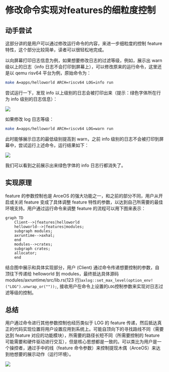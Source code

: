 # 修改命令实现对features的细粒度控制

## 动手尝试

这部分讲的是用户可以通过修改运行命令的内容，来进一步细粒度的控制 feature 特性，这个部分比较简单，读者可以很轻松地完成。

以向屏幕打印日志信息为例，如果想要修改日志的过滤等级，例如，展示出 warn 级以上的日志（info 日志不会打印到屏幕上），可以修改原来的运行命令，这里还是以 qemu risv64 平台为例，原始命令为：

```bash
make A=apps/helloworld ARCH=riscv64 LOG=info run
```

尝试运行一下，发现 info 以上级别的日志会被打印出来（提示：绿色字体所在行为 info 级别的日志信息）：

![](https://s3.bmp.ovh/imgs/2023/07/08/70bcb2d5d8955ed2.png)

如果修改 log 日志等级：

```bash
make A=apps/helloworld ARCH=riscv64 LOG=warn run
```

此时能够展示日志的最低级别提高到 warn，之前 info 级别的日志不会被打印到屏幕中，尝试运行上述命令，运行结果如下：

![](https://s3.bmp.ovh/imgs/2023/07/08/ff2b0cf439009c81.png)

我们可以看到之前展示出来绿色字体的 info 日志行都消失了。

## 实现原理

feature 的参数控制也是 ArceOS 的强大功能之一，和之前的部分不同，用户从开启或关闭 feature 变成了具体调整 feature 特性的参数，以达到自己所需要的最佳环境支持。用户通过运行命令来调整 feature 的流程可以用下图来表示：

```mermaid
graph TD
	Client-->|features|helloworld
    helloworld-->|features|modules;
    subgraph modules;
    axruntime-->axhal;
    end
    modules-->crates;
    subgraph crates;
    allocator;
    end
```

结合图中展示和具体实现部分，用户 (Client) 通过命令传递想要控制的参数，自顶往下传递给 helloworld 到 modules，最终抵达具体源码 modules/axruntime/src/lib.rs(123 行)```axlog::set_max_level(option_env!("LOG").unwrap_or(""));```, 接收用户在命令上设置的```LOG```控制参数来实现对日志过滤等级的控制。

## 总结

用户通过命令进行其他参数控制也经历类似于 LOG 的 feature 传递，然后抵达真正的代码实现位置将用户设置应用到系统上。可能自顶向下的寻找路线不同（需要达到 feature 对应的功能模块），所需要的路径长短不同（所需要控制的 feature 可能需要和硬件驱动进行交互），但是核心思想都是一致的。可以类比为用户是一个操控者，通过手中的线（feature 命令参数）来控制提现木偶（ArceOS）来达到他想要的展示动作（运行环境）。

![](https://s3.bmp.ovh/imgs/2023/07/09/1f9a24064eb6d6db.png)
